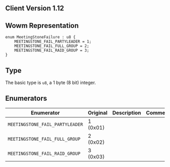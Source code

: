 ## Client Version 1.12

## Wowm Representation
```rust,ignore
enum MeetingStoneFailure : u8 {
    MEETINGSTONE_FAIL_PARTYLEADER = 1;    
    MEETINGSTONE_FAIL_FULL_GROUP = 2;    
    MEETINGSTONE_FAIL_RAID_GROUP = 3;    
}

```
## Type
The basic type is `u8`, a 1 byte (8 bit) integer.
## Enumerators
| Enumerator | Original  | Description | Comment |
| --------- | -------- | ----------- | ------- |
| `MEETINGSTONE_FAIL_PARTYLEADER` | 1 (0x01) |  |  |
| `MEETINGSTONE_FAIL_FULL_GROUP` | 2 (0x02) |  |  |
| `MEETINGSTONE_FAIL_RAID_GROUP` | 3 (0x03) |  |  |
